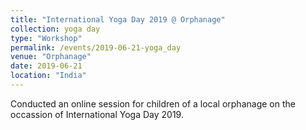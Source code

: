 ```yaml
---
title: "International Yoga Day 2019 @ Orphanage"
collection: yoga day
type: "Workshop"
permalink: /events/2019-06-21-yoga_day
venue: "Orphanage"
date: 2019-06-21
location: "India"
---
```

Conducted an online session for children of a local orphanage on the occassion of International Yoga Day 2019.
